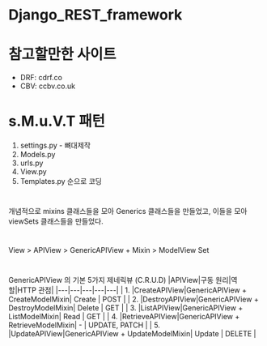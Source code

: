 # Django_REST_framework

# 참고할만한 사이트
  - DRF: cdrf.co
  - CBV: ccbv.co.uk

# s.M.u.V.T 패턴
1. settings.py - 뼈대제작
2. Models.py
3. urls.py
4. View.py
5. Templates.py
순으로 코딩

#
개념적으로 mixins 클래스들을 모아 Generics 클래스들을 만들었고, 이들을 모아 viewSets 클래스들을 만들었다.
# 
View > APIView > GenericAPIView + Mixin > ModelView Set
# 
GenericAPIView 의 기본 5가지 제네릭뷰 (C.R.U.D)
|APIView|구동 원리|역할|HTTP 관점|
|---|---|---|---|---|
| 1. |CreateAPIView|GenericAPIView + CreateModelMixin| Create | POST |
| 2. |DestroyAPIView|GenericAPIView + DestroyModelMixin| Delete | GET |
| 3. |ListAPIView|GenericAPIView + ListModelMixin| Read | GET |
| 4. |RetrieveAPIView|GenericAPIView + RetrieveModelMixin| - | UPDATE, PATCH |
| 5. |UpdateAPIView|GenericAPIView + UpdateModelMixin| Update | DELETE |



